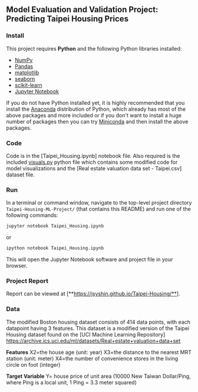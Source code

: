 ## Model Evaluation and Validation Project: Predicting Taipei Housing Prices

### Install

This project requires **Python** and the following Python libraries installed:

- [NumPy](https://www.numpy.org/)
- [Pandas](https://pandas.pydata.org/)
- [matplotlib](https://matplotlib.org/)
- [seaborn](https://seaborn.pydata.org/)
- [scikit-learn](https://scikit-learn.org/stable/)
- [Jupyter Notebook](https://ipython.org/notebook.html)

If you do not have Python installed yet, it is highly recommended that you install the [Anaconda](https://www.anaconda.com/download/) distribution of Python, which already has most of the above packages and more included or if you don't want to install a huge number of packages then you can try [Miniconda](https://conda.io/miniconda.html) and then install the above packages.

### Code

Code is in the [Taipei_Housing.ipynb] notebook file. Also required is the included [visuals.py](visuals_md.py) python file which contains some modified code for model visualizations and the [Real estate valuation data set - Taipei.csv] dataset file.

### Run

In a terminal or command window, navigate to the top-level project directory `Taipei-Housing-ML-Project/` (that contains this README) and run one of the following commands:

```bash
jupyter notebook Taipei_Housing.ipynb
```

or

```bash
ipython notebook Taipei_Housing.ipynb
```

This will open the Jupyter Notebook software and project file in your browser.

### Project Report

Report can be viewed at [**https://jsyshin.github.io/Taipei-Housing/**].

### Data

The modified Boston housing dataset consists of 414 data points, with each datapoint having 3 features. This dataset is a modified version of the Taipei Housing dataset found on the [UCI Machine Learning Repository] https://archive.ics.uci.edu/ml/datasets/Real+estate+valuation+data+set

**Features**
X2=the house age (unit: year)
X3=the distance to the nearest MRT station (unit: meter)
X4=the number of convenience stores in the living circle on foot (integer)

**Target Variable**
Y= house price of unit area (10000 New Taiwan Dollar/Ping, where Ping is a local unit, 1 Ping = 3.3 meter squared)

